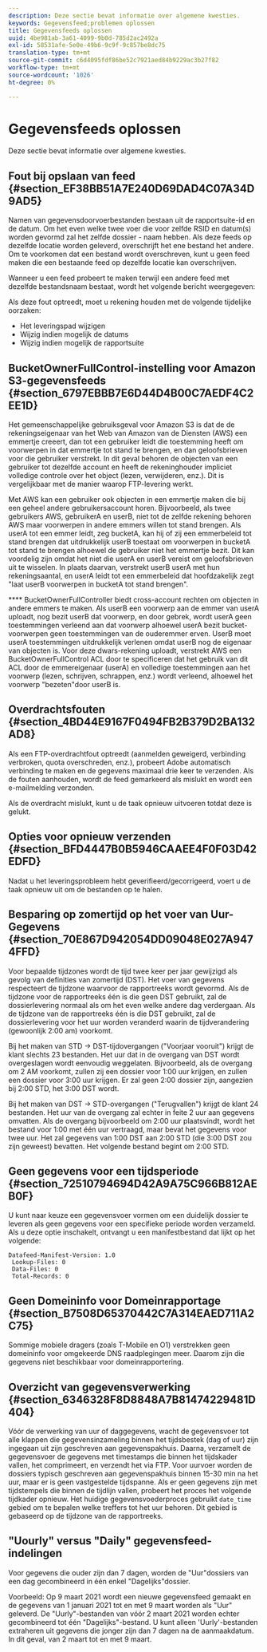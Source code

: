 ```yaml
---
description: Deze sectie bevat informatie over algemene kwesties.
keywords: Gegevensfeed;problemen oplossen
title: Gegevensfeeds oplossen
uuid: 4be981ab-3a61-4099-9b0d-785d2ac2492a
exl-id: 58531afe-5e0e-49b6-9c9f-9c857be8dc75
translation-type: tm+mt
source-git-commit: c6d4095fdf86be52c7921aed84b9229ac3b27f82
workflow-type: tm+mt
source-wordcount: '1026'
ht-degree: 0%

---
```


# Gegevensfeeds oplossen

Deze sectie bevat informatie over algemene kwesties.

## Fout bij opslaan van feed {#section_EF38BB51A7E240D69DAD4C07A34D9AD5}

Namen van gegevensdoorvoerbestanden bestaan uit de rapportsuite-id en de datum. Om het even welke twee voer die voor zelfde RSID en datum(s) worden gevormd zal het zelfde dossier - naam hebben. Als deze feeds op dezelfde locatie worden geleverd, overschrijft het ene bestand het andere. Om te voorkomen dat een bestand wordt overschreven, kunt u geen feed maken die een bestaande feed op dezelfde locatie kan overschrijven.

Wanneer u een feed probeert te maken terwijl een andere feed met dezelfde bestandsnaam bestaat, wordt het volgende bericht weergegeven:

Als deze fout optreedt, moet u rekening houden met de volgende tijdelijke oorzaken:

* Het leveringspad wijzigen
* Wijzig indien mogelijk de datums
* Wijzig indien mogelijk de rapportsuite

## BucketOwnerFullControl-instelling voor Amazon S3-gegevensfeeds {#section_6797EBBB7E6D44D4B00C7AEDF4C2EE1D}

Het gemeenschappelijke gebruiksgeval voor Amazon S3 is dat de de rekeningseigenaar van het Web van Amazon van de Diensten (AWS) een emmertje creeert, dan tot een gebruiker leidt die toestemming heeft om voorwerpen in dat emmertje tot stand te brengen, en dan geloofsbrieven voor die gebruiker verstrekt. In dit geval behoren de objecten van een gebruiker tot dezelfde account en heeft de rekeninghouder impliciet volledige controle over het object (lezen, verwijderen, enz.). Dit is vergelijkbaar met de manier waarop FTP-levering werkt.

Met AWS kan een gebruiker ook objecten in een emmertje maken die bij een geheel andere gebruikersaccount horen. Bijvoorbeeld, als twee gebruikers AWS, gebruikerA en userB, niet tot de zelfde rekening behoren AWS maar voorwerpen in andere emmers willen tot stand brengen. Als userA tot een emmer leidt, zeg bucketA, kan hij of zij een emmerbeleid tot stand brengen dat uitdrukkelijk userB toestaat om voorwerpen in bucketA tot stand te brengen alhoewel de gebruiker niet het emmertje bezit. Dit kan voordelig zijn omdat het niet die userA en userB vereist om geloofsbrieven uit te wisselen. In plaats daarvan, verstrekt userB userA met hun rekeningsaantal, en userA leidt tot een emmerbeleid dat hoofdzakelijk zegt &quot;laat userB voorwerpen in bucketA tot stand brengen&quot;.

**** BucketOwnerFullController biedt cross-account rechten om objecten in andere emmers te maken. Als userB een voorwerp aan de emmer van userA uploadt, nog bezit userB dat voorwerp, en door gebrek, wordt userA geen toestemmingen verleend aan dat voorwerp alhoewel userA bezit bucket-voorwerpen geen toestemmingen van de ouderemmer erven. UserB moet userA toestemmingen uitdrukkelijk verlenen omdat userB nog de eigenaar van objecten is. Voor deze dwars-rekening uploadt, verstrekt AWS een BucketOwnerFullControl ACL door te specificeren dat het gebruik van dit ACL door de emmereigenaar (userA) en volledige toestemmingen aan het voorwerp (lezen, schrijven, schrappen, enz.) wordt verleend, alhoewel het voorwerp &quot;bezeten&quot;door userB is.

## Overdrachtsfouten {#section_4BD44E9167F0494FB2B379D2BA132AD8}

Als een FTP-overdrachtfout optreedt (aanmelden geweigerd, verbinding verbroken, quota overschreden, enz.), probeert Adobe automatisch verbinding te maken en de gegevens maximaal drie keer te verzenden. Als de fouten aanhouden, wordt de feed gemarkeerd als mislukt en wordt een e-mailmelding verzonden.

Als de overdracht mislukt, kunt u de taak opnieuw uitvoeren totdat deze is gelukt.

## Opties voor opnieuw verzenden {#section_BFD4447B0B5946CAAEE4F0F03D42EDFD}

Nadat u het leveringsprobleem hebt geverifieerd/gecorrigeerd, voert u de taak opnieuw uit om de bestanden op te halen.

## Besparing op zomertijd op het voer van Uur- Gegevens {#section_70E867D942054DD09048E027A9474FFD}

Voor bepaalde tijdzones wordt de tijd twee keer per jaar gewijzigd als gevolg van definities van zomertijd (DST). Het voer van gegevens respecteert de tijdzone waarvoor de rapportreeks wordt gevormd. Als de tijdzone voor de rapportreeks één is die geen DST gebruikt, zal de dossierlevering normaal als om het even welke andere dag verdergaan. Als de tijdzone van de rapportreeks één is die DST gebruikt, zal de dossierlevering voor het uur worden veranderd waarin de tijdverandering (gewoonlijk 2:00 am) voorkomt.

Bij het maken van STD -> DST-tijdovergangen (&quot;Voorjaar vooruit&quot;) krijgt de klant slechts 23 bestanden. Het uur dat in de overgang van DST wordt overgeslagen wordt eenvoudig weggelaten. Bijvoorbeeld, als de overgang om 2 AM voorkomt, zullen zij een dossier voor 1:00 uur krijgen, en zullen een dossier voor 3:00 uur krijgen. Er zal geen 2:00 dossier zijn, aangezien bij 2:00 STD, het 3:00 DST wordt.

Bij het maken van DST -> STD-overgangen (&quot;Terugvallen&quot;) krijgt de klant 24 bestanden. Het uur van de overgang zal echter in feite 2 uur aan gegevens omvatten. Als de overgang bijvoorbeeld om 2:00 uur plaatsvindt, wordt het bestand voor 1:00 met één uur vertraagd, maar bevat het gegevens voor twee uur. Het zal gegevens van 1:00 DST aan 2:00 STD (die 3:00 DST zou zijn geweest) bevatten. Het volgende bestand begint om 2:00 STD.

## Geen gegevens voor een tijdsperiode {#section_72510794694D42A9A75C966B812AEB0F}

U kunt naar keuze een gegevensvoer vormen om een duidelijk dossier te leveren als geen gegevens voor een specifieke periode worden verzameld. Als u deze optie inschakelt, ontvangt u een manifestbestand dat lijkt op het volgende:

```text
Datafeed-Manifest-Version: 1.0
 Lookup-Files: 0
 Data-Files: 0
 Total-Records: 0
```

## Geen Domeininfo voor Domeinrapportage {#section_B7508D65370442C7A314EAED711A2C75}

Sommige mobiele dragers (zoals T-Mobile en O1) verstrekken geen domeininfo voor omgekeerde DNS raadplegingen meer. Daarom zijn die gegevens niet beschikbaar voor domeinrapportering.

## Overzicht van gegevensverwerking {#section_6346328F8D8848A7B81474229481D404}

Vóór de verwerking van uur of daggegevens, wacht de gegevensvoer tot alle klappen die gegevensinzameling binnen het tijdsbestek (dag of uur) zijn ingegaan uit zijn geschreven aan gegevenspakhuis. Daarna, verzamelt de gegevensvoer de gegevens met timestamps die binnen het tijdskader vallen, het comprimeert, en verzendt het via FTP. Voor uurvoer worden de dossiers typisch geschreven aan gegevenspakhuis binnen 15-30 min na het uur, maar er is geen vastgestelde tijdspanne. Als er geen gegevens zijn met tijdstempels die binnen de tijdlijn vallen, probeert het proces het volgende tijdkader opnieuw. Het huidige gegevensvoederproces gebruikt `date_time` gebied om te bepalen welke treffers tot het uur behoren. Dit gebied is gebaseerd op de tijdzone van de rapportreeks.

## &quot;Uourly&quot; versus &quot;Daily&quot; gegevensfeed-indelingen

Voor gegevens die ouder zijn dan 7 dagen, worden de &quot;Uur&quot;dossiers van een dag gecombineerd in één enkel &quot;Dagelijks&quot;dossier.

Voorbeeld: Op 9 maart 2021 wordt een nieuwe gegevensfeed gemaakt en de gegevens van 1 januari 2021 tot en met 9 maart worden als &quot;Uur&quot; geleverd. De &quot;Uurly&quot;-bestanden van vóór 2 maart 2021 worden echter gecombineerd tot één &quot;Dagelijks&quot;-bestand. U kunt alleen &#39;Uurly&#39;-bestanden extraheren uit gegevens die jonger zijn dan 7 dagen na de aanmaakdatum. In dit geval, van 2 maart tot en met 9 maart.
